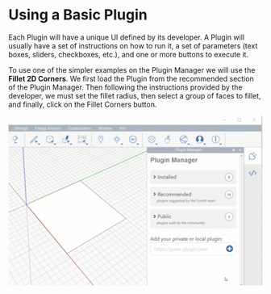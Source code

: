 # Using a Basic Plugin

Each Plugin will have a unique UI defined by its developer. A Plugin will usually have a set of instructions on how to run it, a set of parameters (text boxes, sliders, checkboxes, etc.), and one or more buttons to execute it.

To use one of the simpler examples on the Plugin Manager we will use the **Fillet 2D Corners**. We first load the Plugin from the recommended section of the Plugin Manager. Then following the instructions provided by the developer, we must set the fillet radius, then select a group of faces to fillet, and finally, click on the Fillet Corners button.

![](../../.gitbook/assets/g4.gif)
